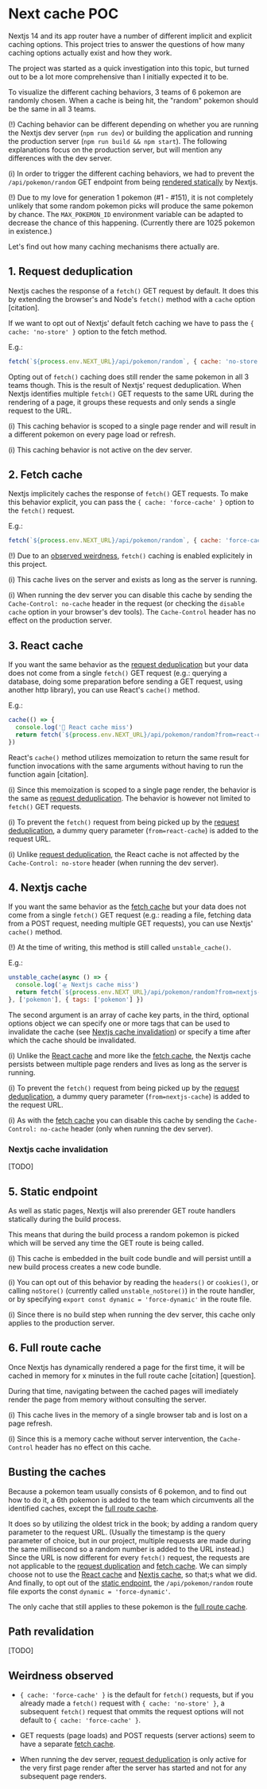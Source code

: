 # Next cache POC

Nextjs 14 and its app router have a number of different implicit and explicit caching options. This project tries to answer the questions of how many caching options actually exist and how they work.

The project was started as a quick investigation into this topic, but turned out to be a lot more comprehensive than I initially expected it to be.

To visualize the different caching behaviors, 3 teams of 6 pokemon are randomly chosen. When a cache is being hit, the "random" pokemon should be the same in all 3 teams.

(!) Caching behavior can be different depending on whether you are running the Nextjs dev server (`npm run dev`) or building the application and running the production server (`npm run build && npm start`). The following explanations focus on the production server, but will mention any differences with the dev server.

(i) In order to trigger the different caching behaviors, we had to prevent the `/api/pokemon/random` GET endpoint from being [rendered statically](#5-static-endpoint) by Nextjs.

(!) Due to my love for generation 1 pokemon (#1 - #151), it is not completely unlikely that some random pokemon picks will produce the same pokemon by chance. The `MAX_POKEMON_ID` environment variable can be adapted to decrease the chance of this happening. (Currently there are 1025 pokemon in existence.)

Let's find out how many caching mechanisms there actually are.


## 1. Request deduplication
Nextjs caches the response of a `fetch()` GET request by default. It does this by extending the browser's and Node's `fetch()` method with a `cache` option [citation].

If we want to opt out of Nextjs' default fetch caching we have to pass the `{ cache: 'no-store' }` option to the fetch method.

E.g.:
```javascript
fetch(`${process.env.NEXT_URL}/api/pokemon/random`, { cache: 'no-store' })
```

Opting out of `fetch()` caching does still render the same pokemon in all 3 teams though. This is the result of Nextjs' request deduplication. When Nextjs identifies multiple `fetch()` GET requests to the same URL during the rendering of a page, it groups these requests and only sends a single request to the URL.

(i) This caching behavior is scoped to a single page render and will result in a different pokemon on every page load or refresh.

(i) This caching behavior is not active on the dev server.


## 2. Fetch cache
Nextjs implicitely caches the response of `fetch()` GET requests. To make this behavior explicit, you can pass the `{ cache: 'force-cache' }` option to the `fetch()` request.

E.g.:
```javascript
fetch(`${process.env.NEXT_URL}/api/pokemon/random`, { cache: 'force-cache' })
```

(!) Due to an [observed weirdness](#weirdness-observed), `fetch()` caching is enabled explicitely in this project.

(i) This cache lives on the server and exists as long as the server is running. 

(i) When running the dev server you can disable this cache by sending the `Cache-Control: no-cache` header in the request (or checking the `disable cache` option in your browser's dev tools). The `Cache-Control` header has no effect on the production server.


## 3. React cache
If you want the same behavior as the [request deduplication](#1-request-deduplication) but your data does not come from a single `fetch()` GET request (e.g.: querying a database, doing some preparation before sending a GET request, using another http library), you can use React's `cache()` method.

E.g.:
```javascript
cache(() => { 
  console.log('🚀 React cache miss')
  return fetch(`${process.env.NEXT_URL}/api/pokemon/random?from=react-cache`).then(res => res.json()) 
})
```

React's `cache()` method utilizes memoization to return the same result for function invocations with the same arguments without having to run the function again [citation]. 

(i) Since this memoization is scoped to a single page render, the behavior is the same as [request deduplication](#1-request-deduplication). The behavior is however not limited to `fetch()` GET requests.

(i) To prevent the `fetch()` request from being picked up by the [request deduplication](#1-request-deduplication), a dummy query parameter (`from=react-cache`) is added to the request URL.

(i) Unlike [request deduplication](#1-request-deduplication), the React cache is not affected by the `Cache-Control: no-store` header (when running the dev server).


## 4. Nextjs cache
If you want the same behavior as the [fetch cache](#2-fetch-cache) but your data does not come from a single `fetch()` GET request (e.g.: reading a file, fetching data from a POST request, needing multiple GET requests), you can use Nextjs' `cache()` method.

(!) At the time of writing, this method is still called `unstable_cache()`.

E.g.:
```javascript
unstable_cache(async () => {
  console.log('🛸 Nextjs cache miss')
  return fetch(`${process.env.NEXT_URL}/api/pokemon/random?from=nextjs-cache`).then(res => res.json())
}, ['pokemon'], { tags: ['pokemon'] })
```

The second argument is an array of cache key parts, in the third, optional options object we can specify one or more tags that can be used to invalidate the cache (see [Nextjs cache invalidation](#nextjs-cache-invalidation)) or specify a time after which the cache should be invalidated.

(i) Unlike the [React cache](#3-react-cache) and more like the [fetch cache](#2-fetch-cache), the Nextjs cache persists between multiple page renders and lives as long as the server is running.

(i) To prevent the `fetch()` request from being picked up by the [request deduplication](#1-request-deduplication), a dummy query parameter (`from=nextjs-cache`) is added to the request URL.

(i) As with the [fetch cache](#2-fetch-cache) you can disable this cache by sending the `Cache-Control: no-cache` header (only when running the dev server).

### Nextjs cache invalidation
[TODO]


## 5. Static endpoint
As well as static pages, Nextjs will also prerender GET route handlers statically during the build process. 

This means that during the build process a random pokemon is picked which will be served any time the GET route is being called.

(i) This cache is embedded in the built code bundle and will persist untill a new build process creates a new code bundle.

(i) You can opt out of this behavior by reading the `headers()` or `cookies()`, or calling `noStore()` (currently called `unstable_noStore()`) in the route handler, or by specifying `export const dynamic = 'force-dynamic'` in the route file.

(i) Since there is no build step when running the dev server, this cache only applies to the production server.


## 6. Full route cache
Once Nextjs has dynamically rendered a page for the first time, it will be cached in memory for x minutes in the full route cache [citation] [question].

During that time, navigating between the cached pages will imediately render the page from memory without consulting the server.

(i) This cache lives in the memory of a single browser tab and is lost on a page refresh.

(i) Since this is a memory cache without server intervention, the `Cache-Control` header has no effect on this cache.


## Busting the caches
Because a pokemon team usually consists of 6 pokemon, and to find out how to do it, a 6th pokemon is added to the team which circumvents all the identified caches, except the [full route cache](#6-full-route-cache).

It does so by utilizing the oldest trick in the book; by adding a random query parameter to the request URL. (Usually the timestamp is the query parameter of choice, but in our project, multiple requests are made during the same millisecond so a random number is added to the URL instead.) Since the URL is now different for every `fetch()` request, the requests are not applicable to the [request duplication](#1-request-deduplication) and [fetch cache](#2-fetch-cache). We can simply choose not to use the [React cache](#3-react-cache) and [Nextjs cache](#4-nextjs-cache), so that;s what we did. And finally, to opt out of the [static endpoint](#5-static-endpoint), the `/api/pokemon/random` route file exports the const `dynamic = 'force-dynamic'`.

The only cache that still applies to these pokemon is the [full route cache](#6-full-route-cache).


## Path revalidation
[TODO]


## Weirdness observed

* `{ cache: 'force-cache' }` is the default for `fetch()` requests, but if you already made a `fetch()` request with `{ cache: 'no-store' }`, a subsequent `fetch()` request that ommits the request options will not default to `{ cache: 'force-cache' }`.

* GET requests (page loads) and POST requests (server actions) seem to have a separate [fetch cache](#2-fetch-cache).

* When running the dev server, [request deduplication](#1-request-deduplication) is only active for the very first page render after the server has started and not for any subsequent page renders.
